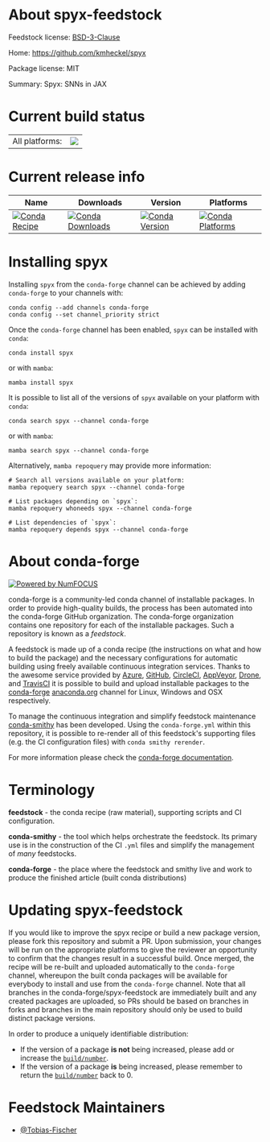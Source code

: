 About spyx-feedstock
====================

Feedstock license: [BSD-3-Clause](https://github.com/conda-forge/spyx-feedstock/blob/main/LICENSE.txt)

Home: https://github.com/kmheckel/spyx

Package license: MIT

Summary: Spyx: SNNs in JAX

Current build status
====================


<table><tr><td>All platforms:</td>
    <td>
      <a href="https://dev.azure.com/conda-forge/feedstock-builds/_build/latest?definitionId=21808&branchName=main">
        <img src="https://dev.azure.com/conda-forge/feedstock-builds/_apis/build/status/spyx-feedstock?branchName=main">
      </a>
    </td>
  </tr>
</table>

Current release info
====================

| Name | Downloads | Version | Platforms |
| --- | --- | --- | --- |
| [![Conda Recipe](https://img.shields.io/badge/recipe-spyx-green.svg)](https://anaconda.org/conda-forge/spyx) | [![Conda Downloads](https://img.shields.io/conda/dn/conda-forge/spyx.svg)](https://anaconda.org/conda-forge/spyx) | [![Conda Version](https://img.shields.io/conda/vn/conda-forge/spyx.svg)](https://anaconda.org/conda-forge/spyx) | [![Conda Platforms](https://img.shields.io/conda/pn/conda-forge/spyx.svg)](https://anaconda.org/conda-forge/spyx) |

Installing spyx
===============

Installing `spyx` from the `conda-forge` channel can be achieved by adding `conda-forge` to your channels with:

```
conda config --add channels conda-forge
conda config --set channel_priority strict
```

Once the `conda-forge` channel has been enabled, `spyx` can be installed with `conda`:

```
conda install spyx
```

or with `mamba`:

```
mamba install spyx
```

It is possible to list all of the versions of `spyx` available on your platform with `conda`:

```
conda search spyx --channel conda-forge
```

or with `mamba`:

```
mamba search spyx --channel conda-forge
```

Alternatively, `mamba repoquery` may provide more information:

```
# Search all versions available on your platform:
mamba repoquery search spyx --channel conda-forge

# List packages depending on `spyx`:
mamba repoquery whoneeds spyx --channel conda-forge

# List dependencies of `spyx`:
mamba repoquery depends spyx --channel conda-forge
```


About conda-forge
=================

[![Powered by
NumFOCUS](https://img.shields.io/badge/powered%20by-NumFOCUS-orange.svg?style=flat&colorA=E1523D&colorB=007D8A)](https://numfocus.org)

conda-forge is a community-led conda channel of installable packages.
In order to provide high-quality builds, the process has been automated into the
conda-forge GitHub organization. The conda-forge organization contains one repository
for each of the installable packages. Such a repository is known as a *feedstock*.

A feedstock is made up of a conda recipe (the instructions on what and how to build
the package) and the necessary configurations for automatic building using freely
available continuous integration services. Thanks to the awesome service provided by
[Azure](https://azure.microsoft.com/en-us/services/devops/), [GitHub](https://github.com/),
[CircleCI](https://circleci.com/), [AppVeyor](https://www.appveyor.com/),
[Drone](https://cloud.drone.io/welcome), and [TravisCI](https://travis-ci.com/)
it is possible to build and upload installable packages to the
[conda-forge](https://anaconda.org/conda-forge) [anaconda.org](https://anaconda.org/)
channel for Linux, Windows and OSX respectively.

To manage the continuous integration and simplify feedstock maintenance
[conda-smithy](https://github.com/conda-forge/conda-smithy) has been developed.
Using the ``conda-forge.yml`` within this repository, it is possible to re-render all of
this feedstock's supporting files (e.g. the CI configuration files) with ``conda smithy rerender``.

For more information please check the [conda-forge documentation](https://conda-forge.org/docs/).

Terminology
===========

**feedstock** - the conda recipe (raw material), supporting scripts and CI configuration.

**conda-smithy** - the tool which helps orchestrate the feedstock.
                   Its primary use is in the construction of the CI ``.yml`` files
                   and simplify the management of *many* feedstocks.

**conda-forge** - the place where the feedstock and smithy live and work to
                  produce the finished article (built conda distributions)


Updating spyx-feedstock
=======================

If you would like to improve the spyx recipe or build a new
package version, please fork this repository and submit a PR. Upon submission,
your changes will be run on the appropriate platforms to give the reviewer an
opportunity to confirm that the changes result in a successful build. Once
merged, the recipe will be re-built and uploaded automatically to the
`conda-forge` channel, whereupon the built conda packages will be available for
everybody to install and use from the `conda-forge` channel.
Note that all branches in the conda-forge/spyx-feedstock are
immediately built and any created packages are uploaded, so PRs should be based
on branches in forks and branches in the main repository should only be used to
build distinct package versions.

In order to produce a uniquely identifiable distribution:
 * If the version of a package **is not** being increased, please add or increase
   the [``build/number``](https://docs.conda.io/projects/conda-build/en/latest/resources/define-metadata.html#build-number-and-string).
 * If the version of a package **is** being increased, please remember to return
   the [``build/number``](https://docs.conda.io/projects/conda-build/en/latest/resources/define-metadata.html#build-number-and-string)
   back to 0.

Feedstock Maintainers
=====================

* [@Tobias-Fischer](https://github.com/Tobias-Fischer/)

